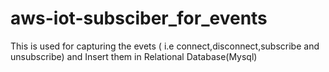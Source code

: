 # aws-iot-subsciber_for_events
This is used for capturing the evets ( i.e connect,disconnect,subscribe and unsubscribe) and Insert them in Relational Database(Mysql)
